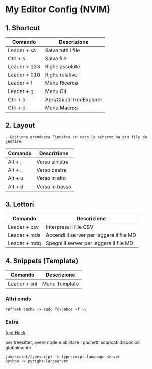 # My Editor Config (NVIM)

## 1. Shortcut

| Comando         | Descrizione                |
| --------------- | -------------------------- |
| Leader + sa     | Salva tutti i file         |
| Ctrl + s        | Salva file                 |
| Leader + 123    | Righe assolute             |
| Leader + 010    | Righe relative             |
| Leader + f      | Menu Ricerca               |
| Leader + g      | Menu Git                   |
| Ctrl + b        | Apri/Chiudi treeExplorer   |
| Ctrl + p        | Menu Macros                |


## 2. Layout

    - Gestione grandezza Finestra in caso lo schermo ha piu file da gestire

| Comando    | Descrizione            |
| ---------- | ---------------------- |
| Alt + ,    | Verso sinistra         |
| Alt + .    | Verso destra           |
| Alt + u    | Verso in alto          |
| Alt + d    | Verso in basso         |


## 3. Lettori

| Comando      | Descrizione                               |
| ------------ | ----------------------------------------- |
| Leader + csv | Interpreta il file CSV                    |
| Leader + mds | Accendi il server per leggere il file MD  |
| Leader + mdq | Spegni il server per leggere il file MD   |


## 4. Snippets (Template)

| Comando                | Descrizione                  |
| ---------------------- | ---------------------------- |
| Leader + sni           | Menu Template                |


### Altri cmds
    refresh cache -> sudo fc-cahce -f -v

### Extra
[font Hack](https://github.com/ryanoasis/nerd-fonts/blob/master/patched-fonts/FiraMono/Medium/FiraMonoNerdFontMono-Medium.otf)

per treesitter, avere node e abilitare i pachetti scaricati disponibili globalmente
    
    javascript/typescript -> typescript-language-server
    python -> pyright-langserver 
